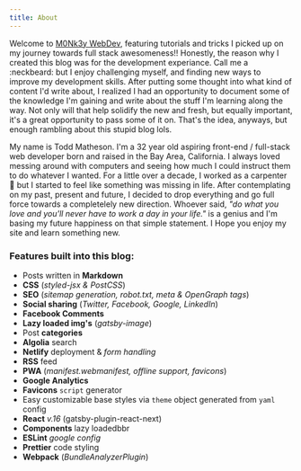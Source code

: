 ```yaml
---
title: About
---
```


Welcome to [M0Nk3y WebDev](https://github.com/toddmath), featuring tutorials and tricks I picked up on my journey towards full stack awesomeness!! Honestly, the reason why I created this blog was for the development experiance. Call me a :neckbeard: but I enjoy challenging myself, and finding new ways to improve my development skills. After putting some thought into what kind of content I'd write about, I realized I had an opportunity to document some of the knowledge I'm gaining and write about the stuff I'm learning along the way. Not only will that help solidify the new and fresh, but equally important, it's a great opportunity to pass some of it on. That's the idea, anyways, but enough rambling about this stupid blog lols.

My name is Todd Matheson. I'm a 32 year old aspiring front-end / full-stack web developer born and raised in the Bay Area, California. I always loved messing around with computers and seeing how much I could instruct them to do whatever I wanted. For a little over a decade, I worked as a carpenter :hammer: but I started to feel like something was missing in life. After contemplating on my past, present and future, I decided to drop everything and go full force towards a completelely new direction. Whoever said, _"do what you love and you'll never have to work a day in your life."_ is a genius and I'm basing my future happiness on that simple statement. I Hope you enjoy my site and learn something new.

### Features built into this blog:

- Posts written in **Markdown**
- **CSS** (_styled-jsx & PostCSS_)
- **SEO** (_sitemap generation, robot.txt, meta & OpenGraph tags_)
- **Social sharing** (_Twitter, Facebook, Google, LinkedIn_)
- **Facebook Comments**
- **Lazy loaded img's** (_gatsby-image_)
- Post **categories**
- **Algolia** search
- **Netlify** deployment & _form handling_
- **RSS** feed
- **PWA** (_manifest.webmanifest, offline support, favicons_)
- **Google Analytics**
- **Favicons** `script` generator
- Easy customizable base styles via `theme` object generated from `yaml` config
- **React** _v.16_ (gatsby-plugin-react-next)
- **Components** lazy loadedbbr
- **ESLint** _google config_
- **Prettier** code styling
- **Webpack** (_BundleAnalyzerPlugin_)

